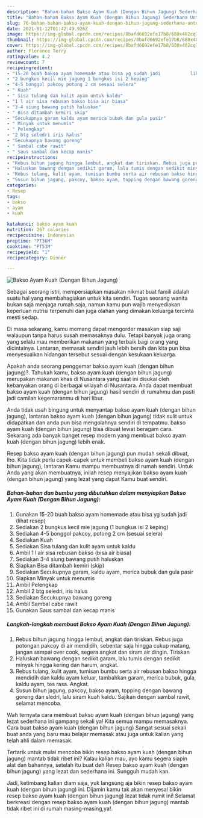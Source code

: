 ```yaml
---
description: "Bahan-bahan Bakso Ayam Kuah (Dengan Bihun Jagung) Sederhana Untuk Jualan"
title: "Bahan-bahan Bakso Ayam Kuah (Dengan Bihun Jagung) Sederhana Untuk Jualan"
slug: 76-bahan-bahan-bakso-ayam-kuah-dengan-bihun-jagung-sederhana-untuk-jualan
date: 2021-01-12T01:42:49.926Z
image: https://img-global.cpcdn.com/recipes/8bafd6692efe17b8/680x482cq70/bakso-ayam-kuah-dengan-bihun-jagung-foto-resep-utama.jpg
thumbnail: https://img-global.cpcdn.com/recipes/8bafd6692efe17b8/680x482cq70/bakso-ayam-kuah-dengan-bihun-jagung-foto-resep-utama.jpg
cover: https://img-global.cpcdn.com/recipes/8bafd6692efe17b8/680x482cq70/bakso-ayam-kuah-dengan-bihun-jagung-foto-resep-utama.jpg
author: Florence Terry
ratingvalue: 4.2
reviewcount: 7
recipeingredient:
- "15-20 buah bakso ayam homemade atau bisa yg sudah jadi           lihat resep"
- "2 bungkus kecil mie jagung 1 bungkus isi 2 keping"
- "4-5 bonggol pakcoy potong 2 cm sesuai selera"
- " Kuah"
- " Sisa tulang dan kulit ayam untuk kaldu"
- "1 l air sisa rebusan bakso bisa air biasa"
- "3-4 siung bawang putih haluskan"
- " Bisa ditambah kemiri skip"
- "Secukupnya garam kaldu ayam merica bubuk dan gula pasir"
- " Minyak untuk menumis"
- " Pelengkap"
- "2 btg seledri iris halus"
- "Secukupnya bawang goreng"
- " Sambal cabe rawit"
- " Saus sambal dan kecap manis"
recipeinstructions:
- "Rebus bihun jagung hingga lembut, angkat dan tiriskan. Rebus juga potongan pakcoy di air mendidih, sebentar saja hingga cukup matang, jangan sampai over cook, segera angkat dan siram air dingin. Tiriskan"
- "Haluskan bawang dengan sedikit garam, lalu tumis dengan sedikit minyak hingga kering dan harum, angkat."
- "Rebus tulang, kulit ayam, tumisan bumbu serta air rebusan bakso hingga mendidih dan kaldu ayam keluar, tambahkan garam, merica bubuk, gula, kaldu ayam, tes rasa. Angkat."
- "Susun bihun jagung, pakcoy, bakso ayam, topping dengan bawang goreng dan sledri, lalu siram kuah kaldu. Sajikan dengan sambal rawit, selamat mencoba."
categories:
- Resep
tags:
- bakso
- ayam
- kuah

katakunci: bakso ayam kuah 
nutrition: 267 calories
recipecuisine: Indonesian
preptime: "PT36M"
cooktime: "PT53M"
recipeyield: "1"
recipecategory: Dinner

---
```



![Bakso Ayam Kuah (Dengan Bihun Jagung)](https://img-global.cpcdn.com/recipes/8bafd6692efe17b8/680x482cq70/bakso-ayam-kuah-dengan-bihun-jagung-foto-resep-utama.jpg)

Sebagai seorang istri, mempersiapkan masakan nikmat buat famili adalah suatu hal yang membahagiakan untuk kita sendiri. Tugas seorang  wanita bukan saja menjaga rumah saja, namun kamu pun wajib menyediakan keperluan nutrisi terpenuhi dan juga olahan yang dimakan keluarga tercinta mesti sedap.

Di masa  sekarang, kamu memang dapat mengorder masakan siap saji walaupun tanpa harus susah memasaknya dulu. Tetapi banyak juga orang yang selalu mau memberikan makanan yang terbaik bagi orang yang dicintainya. Lantaran, memasak sendiri jauh lebih bersih dan kita pun bisa menyesuaikan hidangan tersebut sesuai dengan kesukaan keluarga. 



Apakah anda seorang penggemar bakso ayam kuah (dengan bihun jagung)?. Tahukah kamu, bakso ayam kuah (dengan bihun jagung) merupakan makanan khas di Nusantara yang saat ini disukai oleh kebanyakan orang di berbagai wilayah di Nusantara. Anda dapat membuat bakso ayam kuah (dengan bihun jagung) hasil sendiri di rumahmu dan pasti jadi camilan kegemaranmu di hari libur.

Anda tidak usah bingung untuk menyantap bakso ayam kuah (dengan bihun jagung), lantaran bakso ayam kuah (dengan bihun jagung) tidak sulit untuk didapatkan dan anda pun bisa mengolahnya sendiri di tempatmu. bakso ayam kuah (dengan bihun jagung) bisa dibuat lewat beragam cara. Sekarang ada banyak banget resep modern yang membuat bakso ayam kuah (dengan bihun jagung) lebih enak.

Resep bakso ayam kuah (dengan bihun jagung) pun mudah sekali dibuat, lho. Kita tidak perlu capek-capek untuk membeli bakso ayam kuah (dengan bihun jagung), lantaran Kamu mampu membuatnya di rumah sendiri. Untuk Anda yang akan membuatnya, inilah resep menyajikan bakso ayam kuah (dengan bihun jagung) yang lezat yang dapat Kamu buat sendiri.

<!--inarticleads1-->

##### Bahan-bahan dan bumbu yang dibutuhkan dalam menyiapkan Bakso Ayam Kuah (Dengan Bihun Jagung):

1. Gunakan 15-20 buah bakso ayam homemade atau bisa yg sudah jadi           (lihat resep)
1. Sediakan 2 bungkus kecil mie jagung (1 bungkus isi 2 keping)
1. Sediakan 4-5 bonggol pakcoy, potong 2 cm (sesuai selera)
1. Sediakan  Kuah
1. Sediakan  Sisa tulang dan kulit ayam untuk kaldu
1. Ambil 1 l air sisa rebusan bakso (bisa air biasa)
1. Sediakan 3-4 siung bawang putih haluskan
1. Siapkan  Bisa ditambah kemiri (skip)
1. Sediakan Secukupnya garam, kaldu ayam, merica bubuk dan gula pasir
1. Siapkan  Minyak untuk menumis
1. Ambil  Pelengkap
1. Ambil 2 btg seledri, iris halus
1. Sediakan Secukupnya bawang goreng
1. Ambil  Sambal cabe rawit
1. Gunakan  Saus sambal dan kecap manis




<!--inarticleads2-->

##### Langkah-langkah membuat Bakso Ayam Kuah (Dengan Bihun Jagung):

1. Rebus bihun jagung hingga lembut, angkat dan tiriskan. Rebus juga potongan pakcoy di air mendidih, sebentar saja hingga cukup matang, jangan sampai over cook, segera angkat dan siram air dingin. Tiriskan
1. Haluskan bawang dengan sedikit garam, lalu tumis dengan sedikit minyak hingga kering dan harum, angkat.
1. Rebus tulang, kulit ayam, tumisan bumbu serta air rebusan bakso hingga mendidih dan kaldu ayam keluar, tambahkan garam, merica bubuk, gula, kaldu ayam, tes rasa. Angkat.
1. Susun bihun jagung, pakcoy, bakso ayam, topping dengan bawang goreng dan sledri, lalu siram kuah kaldu. Sajikan dengan sambal rawit, selamat mencoba.




Wah ternyata cara membuat bakso ayam kuah (dengan bihun jagung) yang lezat sederhana ini gampang sekali ya! Kita semua mampu memasaknya. Cara buat bakso ayam kuah (dengan bihun jagung) Sangat sesuai sekali buat anda yang baru mau belajar memasak atau juga untuk kalian yang telah ahli dalam memasak.

Tertarik untuk mulai mencoba bikin resep bakso ayam kuah (dengan bihun jagung) mantab tidak ribet ini? Kalau kalian mau, ayo kamu segera siapin alat dan bahannya, setelah itu buat deh Resep bakso ayam kuah (dengan bihun jagung) yang lezat dan sederhana ini. Sungguh mudah kan. 

Jadi, ketimbang kalian diam saja, yuk langsung aja bikin resep bakso ayam kuah (dengan bihun jagung) ini. Dijamin kamu tak akan menyesal bikin resep bakso ayam kuah (dengan bihun jagung) lezat tidak rumit ini! Selamat berkreasi dengan resep bakso ayam kuah (dengan bihun jagung) mantab tidak ribet ini di rumah masing-masing,ya!.

